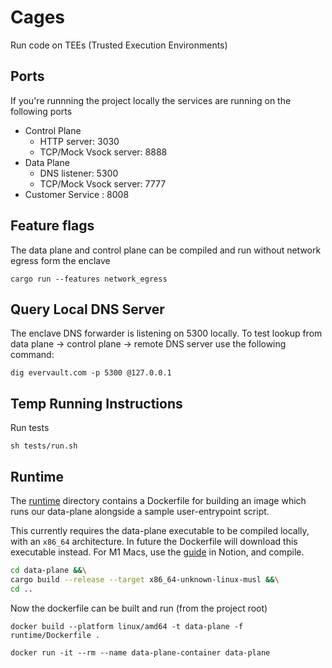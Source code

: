 # Cages

Run code on TEEs (Trusted Execution Environments)

## Ports

If you're runnning the project locally the services are running on the following ports

- Control Plane
    - HTTP server: 3030
    - TCP/Mock Vsock server: 8888
- Data Plane
    - DNS listener: 5300
    - TCP/Mock Vsock server: 7777
- Customer Service : 8008

## Feature flags

The data plane and control plane can be compiled and run without network egress form the enclave

```
cargo run --features network_egress 
```

## Query Local DNS Server

The enclave DNS forwarder is listening on 5300 locally. To test lookup from data plane -> control plane -> remote DNS server use the following command:

```
dig evervault.com -p 5300 @127.0.0.1
```


## Temp Running Instructions

Run tests

```
sh tests/run.sh
```

## Runtime

The [runtime](./runtime) directory contains a Dockerfile for building an image which runs our data-plane alongside a sample user-entrypoint script.

This currently requires the data-plane executable to be compiled locally, with an `x86_64` architecture. In future the Dockerfile will download this executable instead. For M1 Macs, use the [guide](https://www.notion.so/evervault/Compiling-Rust-executable-for-linux-x86_64-on-M1-Mac-b31d2039decb49a1a006caf7bd930ca6) in Notion, and compile.

```bash
cd data-plane &&\
cargo build --release --target x86_64-unknown-linux-musl &&\
cd ..
```

Now the dockerfile can be built and run (from the project root)

```
docker build --platform linux/amd64 -t data-plane -f runtime/Dockerfile .
```

```
docker run -it --rm --name data-plane-container data-plane
```
